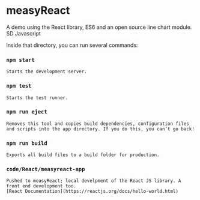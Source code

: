 # measyReact
A demo using the React library, ES6 and an open source line chart module. SD Javascript 

Inside that directory, you can run several commands:

### `npm start`
    Starts the development server.

### `npm test`
    Starts the test runner.

### `npm run eject`
    Removes this tool and copies build dependencies, configuration files
    and scripts into the app directory. If you do this, you can’t go back!

### `npm run build`
	Exports all build files to a build folder for production.

### `code/React/measyreact-app`
	Pushed to measyReact; local develpment of the React JS library. A front end development too.  
	[React Documentation](https://reactjs.org/docs/hello-world.html)
